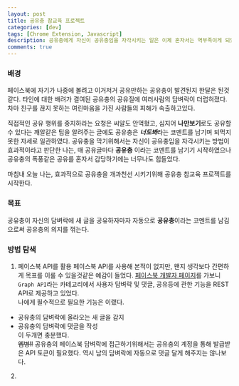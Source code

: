 ```yaml
---
layout: post
title: 공유충 참교육 프로젝트
categories: [dev]
tags: [Chrome Extension, Javascript]
description: 공유충에게 자신이 공유충임을 자각시키는 일은 이제 혼자서는 역부족이게 되었다. 나에게는 무기가 필요하다.
comments: true
---
```


### 배경
페이스북에 자기가 나중에 볼려고 이거저거 공유만하는 공유충이 발견된지 한달은 된것같다. 타인에 대한 배려가 결여된 공유충의 공유질에 여러사람의 담벼락이 더럽혀졌다. 차마 친구를 끊지 못하는 여린마음을 가진 사람들의 피해가 속출하고있다. 

직접적인 공유 행위를 중지하라는 요청은 씨알도 안먹혔고, 심지어 **나만보기**로도 공유할 수 있다는 깨알같은 팁을 알려주는 글에도 공유충은 ***너도봐***라는 코멘트를 남기며 되먹지못한 자세로 일관하였다. 공유충을 막기위해서는 자신이 공유충임을 자각시키는 방법이 효과적이라고 판단한 나는, 매 공유글마다 **공유충** 이라는 코멘트를 남기기 시작하였으나 공유충의 폭풍같은 공유를 혼자서 감당하기에는 너무나도 힘들었다.  

마침내 오늘 나는, 효과적으로 공유충을 개과천선 시키기위해 공유충 참교육 프로젝트를 시작한다.

### 목표
공유충이 자신의 담벼락에 새 글을 공유하자마자 자동으로 **공유충**이라는 코멘트를 남김으로써 공유충의 의지를 꺾는다.

### 방법 탐색
1. 페이스북 API를 활용
페이스북 API를 사용해 본적이 없지만, 왠지 생각보다 간편하게 목표를 이룰 수 있을것같은 예감이 들었다. [페이스북 개발자 페이지](https://developers.facebook.com/)를 가보니 `Graph API`라는 카테고리에서 사용자 담벼락 및 댓글, 공유등에 관한 기능을 REST API로 제공하고 있었다.  
나에게 필수적으로 필요한 기능은 이랬다.
- 공유충의 담벼락에 올라오는 새 글을 감지
- 공유충의 담벼락에 댓글을 작성     
이 두개면 충분했다.  
~~옘병!!~~ 공유충의 페이스북 담벼락에 접근하기위해서는 공유충의 계정을 통해 발급받은 API 토큰이 필요했다. 역시 남의 담벼락에 자동으로 댓글 달게 해주지는 않나보다.

2. 